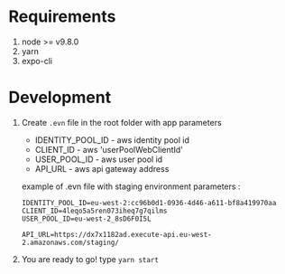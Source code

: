 # Requirements
1. node >= v9.8.0
2. yarn
3. expo-cli

# Development
1.  Create `.evn` file in the root folder with app parameters

    - IDENTITY_POOL_ID - aws identity pool id
    - CLIENT_ID - aws 'userPoolWebClientId'
    - USER_POOL_ID - aws user pool id
    - API_URL - aws api gateway address

    example of .evn file with staging environment parameters :
    ```
    IDENTITY_POOL_ID=eu-west-2:cc96b0d1-0936-4d46-a611-bf8a419970aa
    CLIENT_ID=4leqo5a5ren073iheq7g7qilms
    USER_POOL_ID=eu-west-2_8sD6F0I5L

    API_URL=https://dx7x1182ad.execute-api.eu-west-2.amazonaws.com/staging/
    ```

2. You are ready to go! type `yarn start`